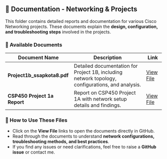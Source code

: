 ## 📂 Documentation - Networking & Projects  

This folder contains detailed reports and documentation for various Cisco Networking projects. These documents explain the **design, configuration, and troubleshooting steps** involved in the projects.  

### 📄 Available Documents  

| Document Name | Description | Link |
|--------------|------------|------|
| **Project1b_ssapkota8.pdf** | Detailed documentation for Project 1B, including network topology, configurations, and analysis. | [View File](Project1b_ssapkota8.pdf) |
| **CSP450 Project 1a Report** | Report on CSP450 Project 1A with network setup details and findings. | [View File](ssapkota8_CSP450_Project1a.pdf) |

### 📝 How to Use These Files  
- Click on the **View File** links to open the documents directly in GitHub.  
- Read through the documents to understand **network configurations, troubleshooting methods, and best practices**.  
- If you find any issues or need clarifications, feel free to raise a **GitHub issue** or contact me.  

